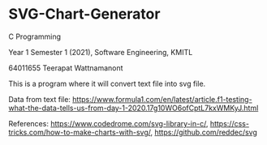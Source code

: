 # SVG-Chart-Generator
C Programming 

Year 1 Semester 1 (2021), Software Engineering, KMITL

64011655 Teerapat Wattnamanont

This is a program where it will convert text file into svg file.

Data from text file: 
https://www.formula1.com/en/latest/article.f1-testing-what-the-data-tells-us-from-day-1-2020.17g10WO6ofCptL7kxWMKyJ.html

References: https://www.codedrome.com/svg-library-in-c/, https://css-tricks.com/how-to-make-charts-with-svg/, https://github.com/reddec/svg
